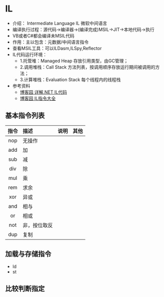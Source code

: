 # IL

- 介绍： Intermediate Language IL 微软中间语言
- 编译执行过程：源代码->编译器->(编译完成)MSIL->JIT->本地代码->执行
- VB或者C#都会编译未MSIL代码
- 作用：主以包含：元数据/中间语言指令
- 查看MSIL工具：可以ILDasm,ILSpy,Reflector
- IL代码运行环境：
  - 1.托管堆：Managed Heap 存放引用类型，由GC管理；
  - 2.调用堆栈：Call Stack 方法列表，按调用顺序存放运行期间被调用的方法；
  - 3.计算堆栈：Evaluation Stack 每个线程内的线程栈
- 参考资料
  - [博客园 详解.NET IL代码](https://www.cnblogs.com/yinrq/p/5486103.html)
  - [博客园 IL指令大全](http://www.cnblogs.com/yinrq/p/5485630.html)

## 基本指令列表

| 指令  | 描述         | 说明 | 其他 |
| :---: | :----------- | :--- | :--- |
|  nop  | 无操作       |      |      |
|  add  | 加           |      |      |
|  sub  | 减           |      |      |
|  div  | 除           |      |      |
|  mul  | 乘           |      |      |
|  rem  | 求余         |      |      |
|  xor  | 异或         |      |      |
|  and  | 相与         |      |      |
|  or   | 相或         |      |      |
|  not  | 非，按位取反 |      |      |
|  dup  | 复制         |      |      |

## 加载与存储指令

- ld
- st

## 比较判断指定
